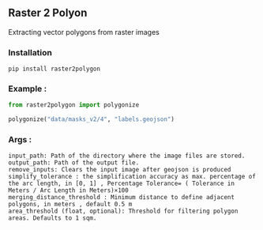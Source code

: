 ## Raster 2 Polyon

Extracting vector polygons from raster images 

### Installation 
```
pip install raster2polygon
```

### Example : 
 
```python
from raster2polygon import polygonize

polygonize("data/masks_v2/4", "labels.geojson")
```

### Args : 

```
input_path: Path of the directory where the image files are stored.
output_path: Path of the output file.
remove_inputs: Clears the input image after geojson is produced
simplify_tolerance : the simplification accuracy as max. percentage of the arc length, in [0, 1] , Percentage Tolerance= ( Tolerance in Meters​ / Arc Length in Meters)×100
merging_distance_threshold : Minimum distance to define adjacent polygons, in meters , default 0.5 m
area_threshold (float, optional): Threshold for filtering polygon areas. Defaults to 1 sqm.
```
